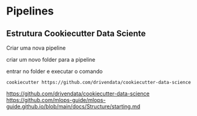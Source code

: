# Pipelines

## Estrutura Cookiecutter Data Sciente
Criar uma nova pipeline

criar um novo folder para a pipeline

entrar no folder e executar o comando

```console
cookiecutter https://github.com/drivendata/cookiecutter-data-science
```
https://github.com/drivendata/cookiecutter-data-science
https://github.com/mlops-guide/mlops-guide.github.io/blob/main/docs/Structure/starting.md